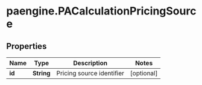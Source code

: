 # paengine.PACalculationPricingSource

## Properties

Name | Type | Description | Notes
------------ | ------------- | ------------- | -------------
**id** | **String** | Pricing source identifier | [optional] 


